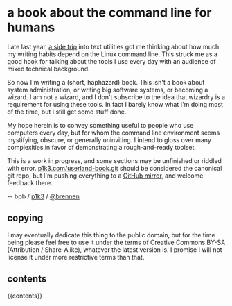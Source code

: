 a book about the command line for humans
========================================

Late last year, [a side trip](//p1k3.com/2013/8/4) into text utilities got me
thinking about how much my writing habits depend on the Linux command line.
This struck me as a good hook for talking about the tools I use every day
with an audience of mixed technical background.

So now I'm writing a (short, haphazard) book.  This isn't a book about system
administration, or writing big software systems, or becoming a wizard.  I am
not a wizard, and I don't subscribe to the idea that wizardry is a requirement
for using these tools.  In fact I barely know what I'm doing most of the time,
but I still get some stuff done.

My hope herein is to convey something useful to people who use computers every
day, but for whom the command line environment seems mystifying, obscure, or
generally uninviting.  I intend to gloss over many complexities in favor of
demonstrating a rough-and-ready toolset.

This is a work in progress, and some sections may be unfinished or riddled with
error.  [p1k3.com/userland-book.git](//p1k3.com/userland-book.git) should be
considered the canonical git repo, but I'm pushing everything to a [GitHub
mirror](https://github.com/brennen/userland-book), and welcome feedback there.

-- bpb / [p1k3](//p1k3.com) / [@brennen](https://twitter.com/brennen)

copying
-------

I may eventually dedicate this thing to the public domain, but for the time
being please feel free to use it under the terms of Creative Commons BY-SA
(Attribution / Share-Alike), whatever the latest version is.  I promise I will
not license it under more restrictive terms than that.

<div id=toc>
<h2>contents</h2>

<div id=toc-full>
{{contents}}
</div></div>
